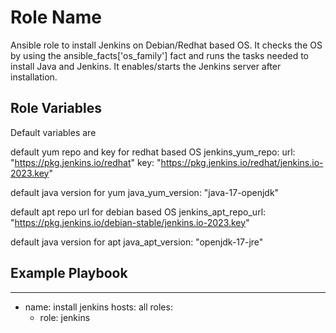 Role Name
=========

Ansible role to install Jenkins on Debian/Redhat based OS. It checks the OS by using the ansible_facts['os_family'] fact and runs the tasks needed to install Java and Jenkins. It enables/starts the Jenkins server after installation.


Role Variables
--------------
Default variables are

default yum repo and key for redhat based OS
jenkins_yum_repo:
  url: "https://pkg.jenkins.io/redhat"
  key: "https://pkg.jenkins.io/redhat/jenkins.io-2023.key"
  
default java version for yum
java_yum_version: "java-17-openjdk"

default apt repo url for debian based OS
jenkins_apt_repo_url: "https://pkg.jenkins.io/debian-stable/jenkins.io-2023.key"

default java version for apt
java_apt_version: "openjdk-17-jre"

Example Playbook
----------------

---
- name: install jenkins
  hosts: all
  roles:
    - role: jenkins
